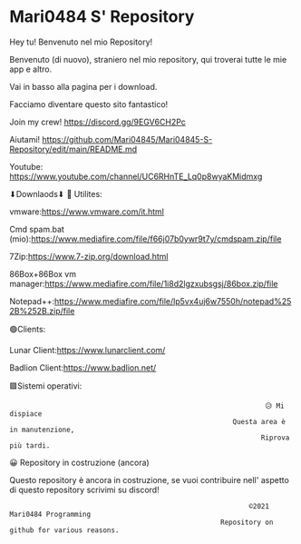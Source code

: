 # Mari0484  S' Repository

Hey tu! Benvenuto nel mio Repository!                                                      


 Benvenuto (di nuovo), straniero nel mio repository,
qui troverai tutte le mie app e altro.
                                                                                     

Vai in basso alla pagina per i download.
                                        
   Facciamo diventare questo sito fantastico!                                                                

Join my crew! https://discord.gg/9EGV6CH2Pc                                                                                   

Aiutami! https://github.com/Mari04845/Mari04845-S-Repository/edit/main/README.md

Youtube: https://www.youtube.com/channel/UC6RHnTE_Lq0p8wyaKMidmxg







⬇Downlaods⬇
🔹 Utilites:

vmware:https://www.vmware.com/it.html

Cmd spam.bat (mio):https://www.mediafire.com/file/f66j07b0ywr9t7y/cmdspam.zip/file

7Zip:https://www.7-zip.org/download.html

86Box+86Box vm manager:https://www.mediafire.com/file/1i8d2lgzxubsgsj/86box.zip/file

Notepad++:https://www.mediafire.com/file/lp5vx4uj6w7550h/notepad%252B%252B.zip/file



🟢Clients:

Lunar Client:https://www.lunarclient.com/

Badlion Client:https://www.badlion.net/




🟪Sistemi operativi:
                                                                 
                                                                 
                                                                
                                                                   😥 Mi dispiace
                                                           Questa area è in manutenzione,
                                                                  Riprova più tardi.






 😀 Repository in costruzione (ancora)
 
Questo repository è ancora in costruzione,
se vuoi contribuire nell' aspetto di questo repository
scrivimi su discord!
                                                        
                                                        
                                                        
                                                        
                                                        
                                                        
                                                        
                                                        
                                                        
                                                               ©2021 Mari0484 Programming
                                                        Repository on github for various reasons.
